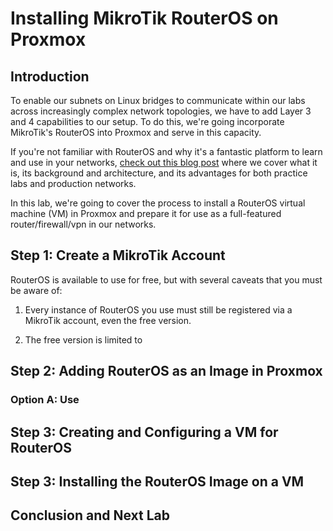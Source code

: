 # Installing MikroTik RouterOS on Proxmox

## Introduction

To enable our subnets on Linux bridges to communicate within our labs across
increasingly complex network topologies, we have to add Layer 3 and 4 capabilities
to our setup. To do this, we're going incorporate MikroTik's RouterOS into Proxmox
and serve in this capacity.

If you're not familiar with RouterOS and why it's a fantastic platform to learn and
use in your networks, [check out this blog post](/blog/learn-mikrotik-to-learn-networking)
where we cover what it is, its background and architecture, and its advantages for both
practice labs and production networks.

In this lab, we're going to cover the process to install a RouterOS virtual machine
(VM) in Proxmox and prepare it for use as a full-featured router/firewall/vpn
in our networks.

## Step 1: Create a MikroTik Account

RouterOS is available to use for free, but with several caveats that you must be
aware of:

1. Every instance of RouterOS you use must still be registered via a MikroTik
account, even the free version.

2. The free version is limited to 

## Step 2: Adding RouterOS as an Image in Proxmox

### Option A: Use 

## Step 3: Creating and Configuring a VM for RouterOS

## Step 3: Installing the RouterOS Image on a VM

## Conclusion and Next Lab
